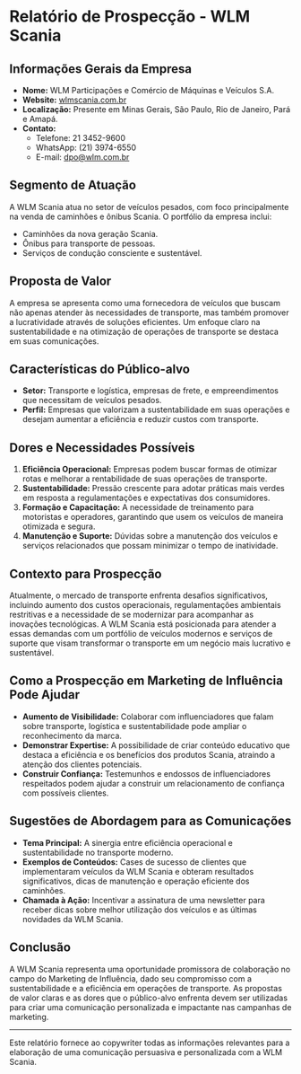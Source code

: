 # Relatório de Prospecção - WLM Scania

## Informações Gerais da Empresa
- **Nome:** WLM Participações e Comércio de Máquinas e Veículos S.A.
- **Website:** [wlmscania.com.br](https://wlmscania.com.br)
- **Localização:** Presente em Minas Gerais, São Paulo, Rio de Janeiro, Pará e Amapá.
- **Contato:**
  - Telefone: 21 3452-9600
  - WhatsApp: (21) 3974-6550
  - E-mail: dpo@wlm.com.br

## Segmento de Atuação
A WLM Scania atua no setor de veículos pesados, com foco principalmente na venda de caminhões e ônibus Scania. O portfólio da empresa inclui:
- Caminhões da nova geração Scania.
- Ônibus para transporte de pessoas.
- Serviços de condução consciente e sustentável.

## Proposta de Valor
A empresa se apresenta como uma fornecedora de veículos que buscam não apenas atender às necessidades de transporte, mas também promover a lucratividade através de soluções eficientes. Um enfoque claro na sustentabilidade e na otimização de operações de transporte se destaca em suas comunicações.

## Características do Público-alvo
- **Setor:** Transporte e logística, empresas de frete, e empreendimentos que necessitam de veículos pesados.
- **Perfil:** Empresas que valorizam a sustentabilidade em suas operações e desejam aumentar a eficiência e reduzir custos com transporte.

## Dores e Necessidades Possíveis
1. **Eficiência Operacional:** Empresas podem buscar formas de otimizar rotas e melhorar a rentabilidade de suas operações de transporte.
2. **Sustentabilidade:** Pressão crescente para adotar práticas mais verdes em resposta a regulamentações e expectativas dos consumidores.
3. **Formação e Capacitação:** A necessidade de treinamento para motoristas e operadores, garantindo que usem os veículos de maneira otimizada e segura.
4. **Manutenção e Suporte:** Dúvidas sobre a manutenção dos veículos e serviços relacionados que possam minimizar o tempo de inatividade.

## Contexto para Prospecção
Atualmente, o mercado de transporte enfrenta desafios significativos, incluindo aumento dos custos operacionais, regulamentações ambientais restritivas e a necessidade de se modernizar para acompanhar as inovações tecnológicas. A WLM Scania está posicionada para atender a essas demandas com um portfólio de veículos modernos e serviços de suporte que visam transformar o transporte em um negócio mais lucrativo e sustentável.

## Como a Prospecção em Marketing de Influência Pode Ajudar
- **Aumento de Visibilidade:** Colaborar com influenciadores que falam sobre transporte, logística e sustentabilidade pode ampliar o reconhecimento da marca.
- **Demonstrar Expertise:** A possibilidade de criar conteúdo educativo que destaca a eficiência e os benefícios dos produtos Scania, atraindo a atenção dos clientes potenciais.
- **Construir Confiança:** Testemunhos e endossos de influenciadores respeitados podem ajudar a construir um relacionamento de confiança com possíveis clientes.

## Sugestões de Abordagem para as Comunicações
- **Tema Principal:** A sinergia entre eficiência operacional e sustentabilidade no transporte moderno.
- **Exemplos de Conteúdos:** Cases de sucesso de clientes que implementaram veículos da WLM Scania e obteram resultados significativos, dicas de manutenção e operação eficiente dos caminhões.
- **Chamada à Ação:** Incentivar a assinatura de uma newsletter para receber dicas sobre melhor utilização dos veículos e as últimas novidades da WLM Scania.

## Conclusão
A WLM Scania representa uma oportunidade promissora de colaboração no campo do Marketing de Influência, dado seu compromisso com a sustentabilidade e a eficiência em operações de transporte. As propostas de valor claras e as dores que o público-alvo enfrenta devem ser utilizadas para criar uma comunicação personalizada e impactante nas campanhas de marketing.

--- 

Este relatório fornece ao copywriter todas as informações relevantes para a elaboração de uma comunicação persuasiva e personalizada com a WLM Scania.